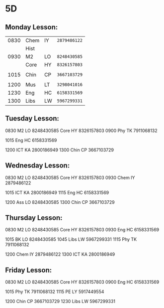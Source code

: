 # **5D**

## Monday Lesson:
|      |      |    |              |
| ---- | ---- | -- | ------------ |
| 0830 | Chem | IY | `2879486122` |
|      | Hist |    | `          ` |
| 0930 | M2   | LO | `8248430585` |
|      | Core | HY | `8326157803` |
|      |      |    |              |
| 1015 | Chin | CP | `3667103729` |
|      |      |    |              |
| 1200 | Mus  | LT | `3298041016` |
| 1230 | Eng  | HC | `6158331569` |
| 1300 | Libs | LW | `5967299331` |

## Tuesday Lesson:
0830		M2		LO		8248430585
	        Core	HY		8326157803
0900		Phy		TK		7911068132

1015		Eng		HC		6158331569

1200		ICT		KA		2800186949
1300		Chin	CP		3667103729

## Wednesday Lesson:
0830		M2		LO		8248430585
		    Core	HY		8326157803
0930		Chem	IY	    2879486122

1015		ICT		KA		2800186949
1115 		Eng		HC		6158331569

1200		Ass		LO		8248430585
1300		Chin	CP	    3667103729

## Thursday Lesson:	
0830		M2		LO		8248430585
		    Core	HY		8326157803
0930		Eng		HC		6158331569

1015		BK		LO		8248430585
1045		Libs	LW	    5967299331
1115		Phy		TK		7911068132

1200		Chem	IY		2879486122
1300		ICT		KA		2800186949

## Friday Lesson:
0830		M2		LO		8248430585
	        Core	HY		8326157803
0900		Eng		HC		6158331569

1015		Phy		TK		7911068132
1115		PE		LY		5917449554

1200		Chin	CP		3667103729
1230		Libs	LW		5967299331